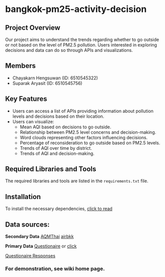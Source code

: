 # bangkok-pm25-activity-decision

## Project Overview

Our project aims to understand the trends regarding whether to go outside or not based on the level of PM2.5 pollution. Users interested in exploring decisions and data can do so through APIs and visualizations.

## Members

- Chayakarn Hengsuwan (ID: 6510545322)
- Suparak Aryasit (ID: 6510545756)

## Key Features

- Users can access a list of APIs providing information about pollution levels and decisions based on their location.
- Users can visualize:
  - Mean AQI based on decisions to go outside.
  - Relationship between PM2.5 level concerns and decision-making.
  - Word clouds representing other factors influencing decisions.
  - Percentage of reconsideration to go outside based on PM2.5 levels.
  - Trends of AQI over time by district.
  - Trends of AQI and decision-making.

## Required Libraries and Tools

The required libraries and tools are listed in the `requirements.txt` file.

## Installation

To install the necessary dependencies,
[click to read](https://github.com/colarrbear/bangkok-pm25-activity-decision/wiki/Installation) 

## Data sources:

**Secondary Data**
[AQMThai](http://www.aqmthai.com/web/home.php)
[airbkk](https://airquality.airbkk.com/PublicWebClient/#/Modules/Aqs/HomePage)

**Primary Data**
[Questionaire](https://docs.google.com/forms/d/e/1FAIpQLSfDIvmLYXIghe2F_HjBkMdQS9ricroRHVAskI23B6Hch51A1g/viewform)
or [click](https://github.com/colarrbear/bangkok-pm25-activity-decision/tree/1b50ef3795a3c92e50d85de86c0375ac767ba616/screenshots%20of%20questionnaire)

[Questionaire Responses](https://github.com/colarrbear/bangkok-pm25-activity-decision/blob/main/response_clean.csv)

### For demonstration, see wiki home page.




